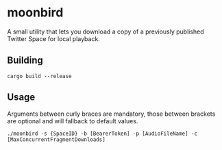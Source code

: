 # moonbird
A small utility that lets you download a copy of a previously published Twitter Space for local playback.

## Building

```cargo build --release```

## Usage
Arguments between curly braces are mandatory, those between brackets are optional and will fallback to default values.

```./moonbird -s {SpaceID} -b [BearerToken] -p [AudioFileName] -c [MaxConcurrentFragmentDownloads]```
